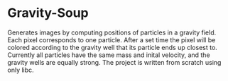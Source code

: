 # Gravity-Soup
Generates images by computing positions of particles in a gravity field. Each pixel corresponds to one particle. After a set time the pixel will be colored according to the gravity well that its particle ends up closest to. Currently all particles have the same mass and inital velocity, and the gravity wells are equally strong. The project is written from scratch using only libc.

